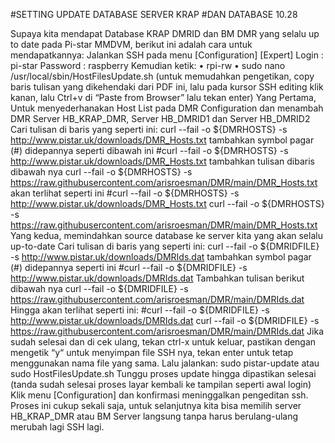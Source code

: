 #SETTING UPDATE DATABASE SERVER KRAP
#DAN DATABASE 10.28

Supaya kita mendapat Database KRAP DMRID dan BM DMR yang selalu up to date pada Pi-star MMDVM, berikut ini adalah cara untuk mendapatkannya:
Jalankan SSH pada menu [Configuration] [Expert] Login		: pi-star
Password	: raspberry
Kemudian ketik:
•	rpi-rw
•	sudo nano /usr/local/sbin/HostFilesUpdate.sh
(untuk memudahkan pengetikan, copy baris tulisan yang dikehendaki dari PDF ini, lalu pada kursor SSH editing klik kanan, lalu Ctrl+v di “Paste from Browser” lalu tekan enter)
Yang Pertama, Untuk menyederhanakan Host List pada DMR Configuration dan menambah DMR Server HB_KRAP_DMR, Server HB_DMRID1 dan Server HB_DMRID2 Cari tulisan di baris yang seperti ini:
curl --fail -o ${DMRHOSTS} -s http://www.pistar.uk/downloads/DMR_Hosts.txt tambahkan symbol pagar (#) didepannya seperti dibawah ini
#curl --fail -o ${DMRHOSTS} -s http://www.pistar.uk/downloads/DMR_Hosts.txt tambahkan tulisan dibaris dibawah nya
curl --fail -o ${DMRHOSTS} -s https://raw.githubusercontent.com/arisroesman/DMR/main/DMR_Hosts.txt
akan terlihat seperti ini
#curl --fail -o ${DMRHOSTS} -s http://www.pistar.uk/downloads/DMR_Hosts.txt
curl --fail -o ${DMRHOSTS} -s https://raw.githubusercontent.com/arisroesman/DMR/main/DMR_Hosts.txt
Yang kedua, memindahkan source database ke server kita yang akan selalu up-to-date
Cari tulisan di baris yang seperti ini:
curl --fail -o ${DMRIDFILE} -s http://www.pistar.uk/downloads/DMRIds.dat tambahkan symbol pagar (#) didepannya seperti ini
#curl --fail -o ${DMRIDFILE} -s http://www.pistar.uk/downloads/DMRIds.dat Tambahkan tulisan berikut dibawah nya
curl --fail -o ${DMRIDFILE} -s https://raw.githubusercontent.com/arisroesman/DMR/main/DMRIds.dat
Hingga akan terlihat seperti ini:
#curl --fail -o ${DMRIDFILE} -s http://www.pistar.uk/downloads/DMRIds.dat
curl --fail -o ${DMRIDFILE} -s https://raw.githubusercontent.com/arisroesman/DMR/main/DMRIds.dat
Jika sudah selesai dan di cek ulang, tekan ctrl-x untuk keluar, pastikan dengan mengetik “y“ untuk menyimpan file SSH nya, tekan enter untuk tetap menggunakan nama file yang sama.
Lalu jalankan:
sudo pistar-update
atau
sudo HostFilesUpdate.sh
Tunggu proses update hingga dipastikan selesai (tanda sudah selesai proses layar kembali ke tampilan seperti awal login)
Klik menu [Configuration] dan konfirmasi meninggalkan pengeditan ssh.
Proses ini cukup sekali saja, untuk selanjutnya kita bisa memilih server HB_KRAP_DMR atau BM Server langsung tanpa harus berulang-ulang merubah lagi SSH lagi.
